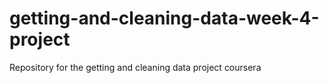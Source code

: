 # getting-and-cleaning-data-week-4-project
Repository for the getting and cleaning data project coursera
